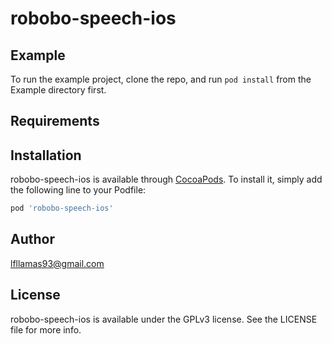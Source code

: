 # robobo-speech-ios

<!--
[![Version](https://img.shields.io/cocoapods/v/robobo-speech-ios.svg?style=flat)](https://cocoapods.org/pods/robobo-speech-ios)
[![License](https://img.shields.io/cocoapods/l/robobo-speech-ios.svg?style=flat)](https://cocoapods.org/pods/robobo-speech-ios)
[![Platform](https://img.shields.io/cocoapods/p/robobo-speech-ios.svg?style=flat)](https://cocoapods.org/pods/robobo-speech-ios)
-->

## Example

To run the example project, clone the repo, and run `pod install` from the Example directory first.

## Requirements

## Installation

robobo-speech-ios is available through [CocoaPods](https://cocoapods.org). To install
it, simply add the following line to your Podfile:

```ruby
pod 'robobo-speech-ios'
```

## Author

 lfllamas93@gmail.com

## License

robobo-speech-ios is available under the GPLv3 license. See the LICENSE file for more info.
